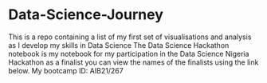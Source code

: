 # Data-Science-Journey
This is a repo containing a list of my first set of visualisations and analysis as I develop my skills in Data Science
The Data Science Hackathon notebook is my notebook for my participation in the Data Science Nigeria Hackathon as a finalist you can view the names of the finalists using the link below. My bootcamp ID: AIB21/267
